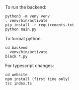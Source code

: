To run the backend:

```
python3 -m venv venv
. venv/bin/activate
pip install -r requirements.txt
python main.py
```

To format python:
```
cd backend
. venv/bin/activate
black *.py
```

For typescript changes:
```
cd website
npm install (first time only)
tsc index.ts
```